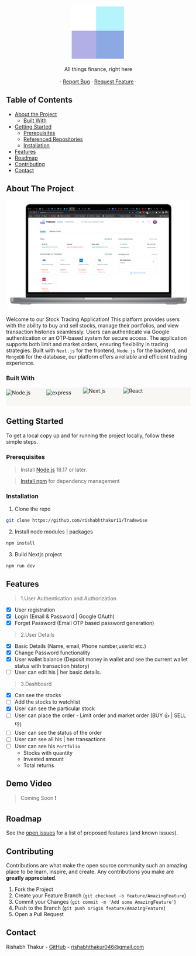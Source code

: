 <!-- PROJECT LOGO -->
<p align="center">
  <a href="https://tradewisee.vercel.app">
    <img src="/public/logo/logo_transparent.png" alt="Logo" width="150" height="150">
  </a>
  <p align="center">
   All things finance, right here
    <br />
    <br />
    ·
    <a href="https://github.com/rishabhthakur11/Tradewise/issues">Report Bug</a>
    ·
    <a href="https://github.com/rishabhthakur11/Tradewise/issues">Request Feature</a>
    ·
    <br />
  </p>
</p>

<!-- TABLE OF CONTENTS -->

## Table of Contents

- [About the Project](#about-the-project)
  - [Built With](#built-with)
- [Getting Started](#getting-started)
  - [Prerequisites](#prerequisites)
  - [Referenced Repositories](#referenced-repositories)
  - [Installation](#installation)
- [Features](#features)
- [Roadmap](#roadmap)
- [Contributing](#contributing)
- [Contact](#contact)

<!-- ABOUT THE PROJECT -->

## About The Project

<!-- [![Product Name Screen Shot][product-screenshot]](https://example.com) -->

<p align ="center">

<img src = "/public/screenshots/image 6.png" height="300" width = "500" >

Welcome to our Stock Trading Application! This platform provides users with the ability to buy and sell stocks, manage their portfolios, and view transaction histories seamlessly. Users can authenticate via Google authentication or an OTP-based system for secure access. The application supports both limit and market orders, ensuring flexibility in trading strategies. Built with `Next.js` for the frontend, `Node.js` for the backend, and `MongoDB` for the database, our platform offers a reliable and efficient trading experience.

### Built With

<div style="display: flex; gap: 30px; align-items: center;background-color:#F8F7F4;">

<img alt="Node.js" src="https://brandslogos.com/wp-content/uploads/images/large/nodejs-logo.png" width="80" height="40"/>

<img alt="express" src="https://upload.wikimedia.org/wikipedia/commons/6/64/Expressjs.png" width="70" height="40" />
<img alt="Next.js" src="https://static-00.iconduck.com/assets.00/nextjs-icon-2048x1234-pqycciiu.png" width="80" height="50"/>

<img alt="React" src="https://cdn.icon-icons.com/icons2/2699/PNG/512/mongodb_logo_icon_170944.png" width="80" height="50"/>

</div>
<!-- GETTING STARTED -->

## Getting Started

To get a local copy up and for running the project locally, follow these simple steps.

### Prerequisites

> Install [Node.js](https://nodejs.org/en) 18.17 or later.

> [Install npm](https://www.npmjs.com/get-npm) for dependency management

### Installation

1. Clone the repo

```sh
git clone https://github.com/rishabhthakur11/Tradewise
```

2. Install node modules | packages

```sh
npm install
```

3. Build Nextjs project

```sh
npm run dev
```

<!-- USAGE EXAMPLES -->

## Features

> 1.User Authentication and Authorization

- [x] User registration
- [x] Login (Email & Password | Google OAuth)
- [x] Forget Password (Email OTP based password generation)

> 2.User Details

- [x] Basic Details (Name, email, Phone number,userId etc.)
- [x] Change Password functionality
- [x] User wallet balance (Deposit money in wallet and see the current wallet status with transaction history)
- [ ] User can edit his | her basic details.

> 3.Dashboard

- [x] Can see the stocks
- [ ] Add the stocks to watchlist
- [x] User can see the particular stock
- [ ] User can place the order - Limit order and market order (BUY :+1: | SELL :-1:)
- [ ] User can see the status of the order
- [ ] User can see all his | her transactions
- [ ] User can see his `Portfolio`
  - Stocks with quantity
  - Invested amount
  - Total returns

## Demo Video

> Coming Soon :exclamation:

<!-- ROADMAP -->

## Roadmap

See the [open issues](https://github.com/rishabhthakur11/Tradewise/issues) for a list of proposed features (and known issues).

<!-- CONTRIBUTING -->

## Contributing

Contributions are what make the open source community such an amazing place to be learn, inspire, and create. Any contributions you make are **greatly appreciated**.

1. Fork the Project
2. Create your Feature Branch (`git checkout -b feature/AmazingFeature`)
3. Commit your Changes (`git commit -m 'Add some AmazingFeature'`)
4. Push to the Branch (`git push origin feature/AmazingFeature`)
5. Open a Pull Request

<!-- CONTACT -->

## Contact

<!-- <Names> -->

Rishabh Thakur - [GitHub](https://github.com/rishabhthakur11) - rishabhthakur046@gmail.com
